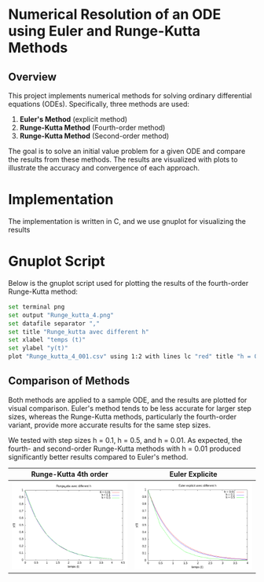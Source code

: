 # Numerical Resolution of an ODE using Euler and Runge-Kutta Methods

## Overview
This project implements numerical methods for solving ordinary differential equations (ODEs). Specifically, three methods are used:
1. **Euler's Method** (explicit method)
2. **Runge-Kutta Method** (Fourth-order method)
3. **Runge-Kutta Method** (Second-order method)

The goal is to solve an initial value problem for a given ODE and compare the results from these methods. The results are visualized with plots to illustrate the accuracy and convergence of each approach.

# Implementation 

The implementation is written in C, and we use gnuplot for visualizing the results

# Gnuplot Script

Below is the gnuplot script used for plotting the results of the fourth-order Runge-Kutta method:

```bash
set terminal png
set output "Runge_kutta_4.png"
set datafile separator ","
set title "Runge_kutta avec different h"
set xlabel "temps (t)"
set ylabel "y(t)"
plot "Runge_kutta_4_001.csv" using 1:2 with lines lc "red" title "h = 0.01", "Runge_kutta_4_01.csv" using 1:2 with lines lc "blue" title "h = 0.1", "Runge_kutta_4_05.csv" using 1:2 with lines lc "green" title "h = 0.5"
```
## Comparison of Methods

Both methods are applied to a sample ODE, and the results are plotted for visual comparison. Euler's method tends to be less accurate for larger step sizes, whereas the Runge-Kutta methods, particularly the fourth-order variant, provide more accurate results for the same step sizes.

We tested with step sizes h = 0.1, h = 0.5, and h = 0.01. As expected, the fourth- and second-order Runge-Kutta methods with h = 0.01 produced significantly better results compared to Euler's method.

**Runge-Kutta 4th order**  |  **Euler Explicite**
:-------------------------:|:-------------------------:
![](./Runge_kutta_4.png)  |  ![](./euler_expl_h.png)
